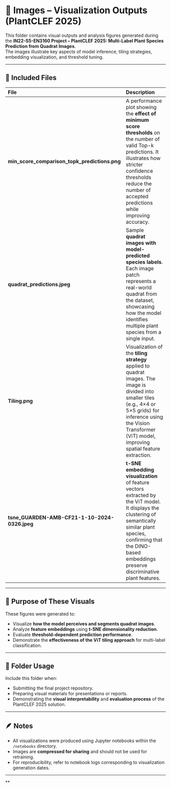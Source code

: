 # 🌿 Images – Visualization Outputs (PlantCLEF 2025)

This folder contains visual outputs and analysis figures generated during the **IN22-S5-EN3160 Project – PlantCLEF 2025: Multi-Label Plant Species Prediction from Quadrat Images**.  
The images illustrate key aspects of model inference, tiling strategies, embedding visualization, and threshold tuning.

---

## 📁 Included Files

| File | Description |
|:------|:-------------|
| **min_score_comparison_topk_predictions.png** | A performance plot showing the **effect of minimum score thresholds** on the number of valid Top-k predictions. It illustrates how stricter confidence thresholds reduce the number of accepted predictions while improving accuracy. |
| **quadrat_predictions.jpeg** | Sample **quadrat images with model-predicted species labels**. Each image patch represents a real-world quadrat from the dataset, showcasing how the model identifies multiple plant species from a single input. |
| **Tiling.png** | Visualization of the **tiling strategy** applied to quadrat images. The image is divided into smaller tiles (e.g., 4×4 or 5×5 grids) for inference using the Vision Transformer (ViT) model, improving spatial feature extraction. |
| **tsne_GUARDEN-AMB-CF21-1-10-2024-0326.jpeg** | **t-SNE embedding visualization** of feature vectors extracted by the ViT model. It displays the clustering of semantically similar plant species, confirming that the DINO-based embeddings preserve discriminative plant features. |

---

## 🧠 Purpose of These Visuals

These figures were generated to:
- Visualize **how the model perceives and segments quadrat images**.
- Analyze **feature embeddings** using **t-SNE dimensionality reduction**.
- Evaluate **threshold-dependent prediction performance**.
- Demonstrate the **effectiveness of the ViT tiling approach** for multi-label classification.

---

## 🧩 Folder Usage

Include this folder when:
- Submitting the final project repository.
- Preparing visual materials for presentations or reports.
- Demonstrating the **visual interpretability** and **evaluation process** of the PlantCLEF 2025 solution.

---

## 🪶 Notes

- All visualizations were produced using Jupyter notebooks within the `/notebooks` directory.
- Images are **compressed for sharing** and should not be used for retraining.
- For reproducibility, refer to notebook logs corresponding to visualization generation dates.

---

**



